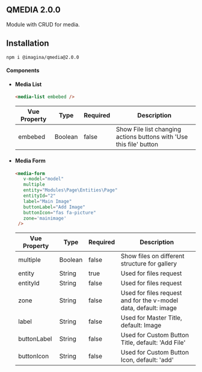 ## QMEDIA 2.0.0
Module with CRUD for media.

## Installation

`` npm i @imagina/qmedia@2.0.0 ``

#### Components

- #### Media List 

    ```html
    <media-list embebed />
    ```
    
    | Vue Property  | Type | Required | Description |
    | ------------- | ------------- | ------------- | ------------- |
    | embebed  |Boolean  | false | Show File list changing actions buttons with 'Use this file' button

- #### Media Form

    ```html
    <media-form
       v-model="model"
       multiple 
       entity="Modules\Page\Entities\Page"
       entityId="2"
       label="Main Image"
       buttonLabel="Add Image"
       buttonIcon="fas fa-picture"
       zone='mainimage'
     />
    ```
    
    | Vue Property  | Type | Required | Description |
    | ------------- | ------------- | ------------- | ------------- |
    | multiple  |Boolean  | false | Show files on different structure for gallery
    | entity  |String  | true | Used for files request
    | entityId  |String  | false | Used for files request
    | zone |String  | false | Used for files request and for the v-model data, default: image
    | label |String  | false | Used for Master Title, default: Image
    | buttonLabel |String  | false | Used for Custom Button Title, default: 'Add File'
    | buttonIcon |String  | false | Used for Custom Button Icon, default: 'add'
